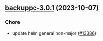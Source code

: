 

## [backuppc-3.0.1](https://github.com/succelle/charts/compare/backuppc-3.0.0...backuppc-3.0.1) (2023-10-07)

### Chore

- update helm general non-major ([#13386](https://github.com/succelle/charts/issues/13386))
  
  